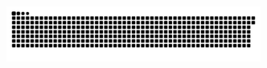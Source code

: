 <picture>
  <source media="(prefers-color-scheme: dark)" srcset="https://raw.githubusercontent.com/MarineHakobyan/MarineHakobyan/e0f1d63bc386a3aff6034f3fb4c4b7d3c9f9aa96/github-contribution-grid-snake-dark.svg" />
  <source media="(prefers-color-scheme: light)" srcset="https://raw.githubusercontent.com/MarineHakobyan/MarineHakobyan/e0f1d63bc386a3aff6034f3fb4c4b7d3c9f9aa96/github-contribution-grid-snake.svg" />
  <img alt="github-snake" src="https://raw.githubusercontent.com/MarineHakobyan/MarineHakobyan/e0f1d63bc386a3aff6034f3fb4c4b7d3c9f9aa96/github-contribution-grid-snake-dark.svg" />
</picture>

